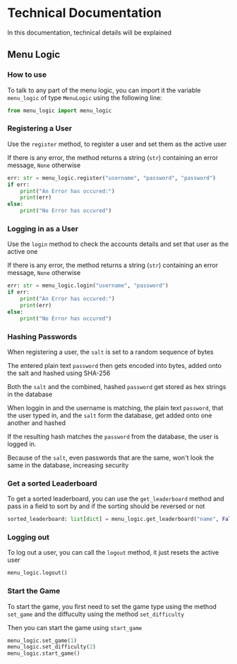 # **Technical Documentation**
In this documentation, technical details will be explained

## **Menu Logic**
### **How to use**
To talk to any part of the menu logic, you can import it the variable `menu_logic` of type `MenuLogic` using the following line:
```py
from menu_logic import menu_logic
```

### **Registering a User**
Use the `register` method, to register a user and set them as the active user

If there is any error, the method returns a string (`str`) containing an error message, `None` otherwise
```py
err: str = menu_logic.register("username", "password", "password")
if err:
    print("An Error has occured:")
    print(err)
else:
    print("No Error has occured")
```

### **Logging in as a User**
Use the `login` method to check the accounts details and set that user as the active one

If there is any error, the method returns a string (`str`) containing an error message, `None` otherwise

```py
err: str = menu_logic.login("username", "password")
if err:
    print("An Error has occured:")
    print(err)
else:
    print("No Error has occured")
```

### **Hashing Passwords**
When registering a user, the `salt` is set to a random sequence of bytes

The entered plain text `password` then gets encoded into bytes, added onto the salt and hashed using SHA-256

Both the `salt` and the combined, hashed `password` get stored as hex strings in the database

When loggin in and the username is matching, the plain text `password`, that the user typed in, and the `salt` form the database, get added onto one another and hashed

If the resulting hash matches the `password` from the database, the user is logged in.

Because of the `salt`, even passwords that are the same, won't look the same in the database, increasing security

### **Get a sorted Leaderboard**
To get a sorted leaderboard, you can use the `get_leaderboard` method and pass in a field to sort by and if the sorting should be reversed or not
```py
sorted_leaderboard: list[dict] = menu_logic.get_leaderboard("name", False)
```

### **Logging out**
To log out a user, you can call the `logout` method, it just resets the active user
```py
menu_logic.logout()
```

### **Start the Game**
To start the game, you first need to set the game type using the method `set_game` and the diffuculty using the method `set_difficulty`

Then you can start the game using `start_game`
```py
menu_logic.set_game(1)
menu_logic.set_difficulty(2)
menu_logic.start_game()
```
